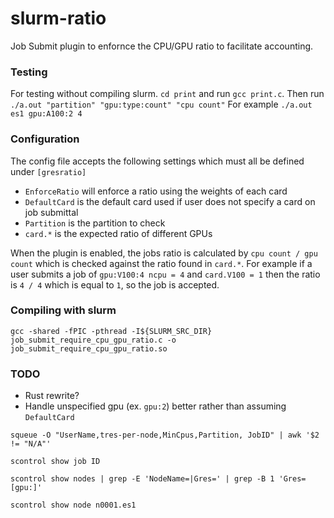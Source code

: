 # slurm-ratio

Job Submit plugin to enfornce the CPU/GPU ratio to facilitate accounting.

### Testing

For testing without compiling slurm. `cd print` and run `gcc print.c`. Then run `./a.out "partition" "gpu:type:count" "cpu count"`
For example `./a.out es1 gpu:A100:2 4`

### Configuration
 The config file accepts the following settings which must all be defined under `[gresratio]`
- `EnforceRatio` will enforce a ratio using the weights of each card
- `DefaultCard` is the default card used if user does not specify a card on job submittal
- `Partition` is the partition to check 
- `card.*` is the expected ratio of different GPUs

 When the plugin is enabled, the jobs ratio is calculated by `cpu count / gpu count` which is checked against the ratio found in `card.*`.  For example if a user submits a job of `gpu:V100:4 ncpu = 4` and `card.V100 = 1` then the ratio is `4 / 4` which is equal to `1`, so the job is accepted. 

### Compiling with slurm

`gcc -shared -fPIC -pthread -I${SLURM_SRC_DIR} job_submit_require_cpu_gpu_ratio.c -o job_submit_require_cpu_gpu_ratio.so`

### TODO
- Rust rewrite?
- Handle unspecified gpu (ex. `gpu:2`) better rather than assuming `DefaultCard`

`squeue -O "UserName,tres-per-node,MinCpus,Partition, JobID" | awk '$2 != "N/A"'`

`scontrol show job ID`

`scontrol show nodes | grep -E 'NodeName=|Gres=' | grep -B 1 'Gres=[gpu:]'`

`scontrol show node n0001.es1`